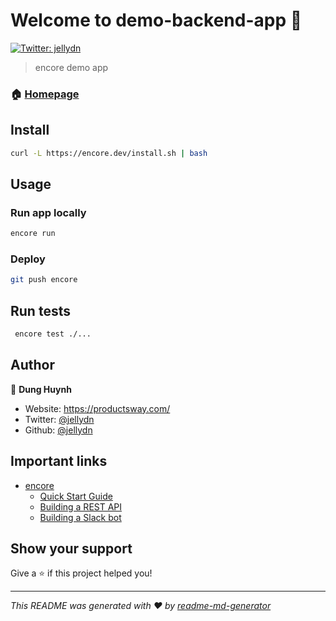 # Welcome to demo-backend-app 👋

[![Twitter: jellydn](https://img.shields.io/twitter/follow/jellydn.svg?style=social)](https://twitter.com/jellydn)

> encore demo app

### 🏠 [Homepage](https://staging-demo-backend-app-eyk2.encr.app/)

## Install

```sh
curl -L https://encore.dev/install.sh | bash
```

## Usage

### Run app locally

```sh
encore run
```

### Deploy

```sh
git push encore
```

## Run tests

```sh
 encore test ./...
```

## Author

👤 **Dung Huynh**

- Website: https://productsway.com/
- Twitter: [@jellydn](https://twitter.com/jellydn)
- Github: [@jellydn](https://github.com/jellydn)

## Important links

- [encore](https://encore.dev/docs)
  - [Quick Start Guide](https://encore.dev/docs/quick-start)
  - [Building a REST API](https://encore.dev/docs/tutorials/rest-api)
  - [Building a Slack bot](https://encore.dev/docs/tutorials/slack-bot)

## Show your support

Give a ⭐️ if this project helped you!

---

_This README was generated with ❤️ by [readme-md-generator](https://github.com/kefranabg/readme-md-generator)_
